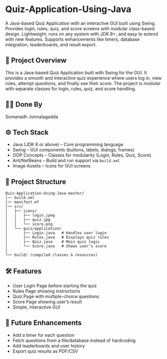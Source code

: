 # Quiz-Application-Using-Java
A Java-based Quiz Application with an interactive GUI built using Swing.  Provides login, rules, quiz, and score screens with modular class-based design.  Lightweight, runs on any system with JDK 8+, and easy to extend with new features.  Supports enhancements like timers, database integration, leaderboards, and result export.

## 📌 Project Overview
This is a Java-based Quiz Application built with Swing for the GUI. 
It provides a smooth and interactive quiz experience where users log in, 
view rules, attempt questions, and finally see their score. 
The project is modular with separate classes for login, rules, quiz, and score handling.

## 👨‍💻 Done By
Somanadh Jonnalagadda

## ⚙️ Tech Stack
- Java (JDK 8 or above) – Core programming language
- Swing – GUI components (buttons, labels, dialogs, frames)
- OOP Concepts – Classes for modularity (Login, Rules, Quiz, Score)
- Ant/NetBeans – Build and run support via `build.xml`
- Image Assets – Icons for GUI screens

## 📂 Project Structure
```
Quiz-Application-Using-Java-master/
│── build.xml
│── manifest.mf
│── src/
│   ├── icons/
│   │   ├── login.jpeg
│   │   ├── quiz.jpg
│   │   └── score.png
│   └── quiz/application/
│       ├── Login.java   # Handles user login
│       ├── Rules.java   # Displays quiz rules
│       ├── Quiz.java    # Main quiz logic
│       └── Score.java   # Shows user’s score
│
└── build/ (compiled classes & resources)
```
## 🛠 Features
- User Login Page before starting the quiz
- Rules Page showing instructions
- Quiz Page with multiple-choice questions
- Score Page showing user’s result
- Simple, interactive GUI

## 📌 Future Enhancements
- Add a timer for each question
- Fetch questions from a file/database instead of hardcoding
- Add leaderboards and user history
- Export quiz results as PDF/CSV
